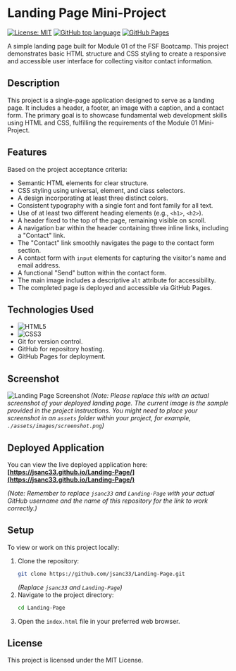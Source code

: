 # Landing Page Mini-Project

[![License: MIT](https://img.shields.io/badge/License-MIT-yellow.svg)](https://opensource.org/licenses/MIT)
[![GitHub top language](https://img.shields.io/github/languages/top/jsanc33/Landing-Page?style=for-the-badge)](https://github.com/jsanc33/Landing-Page)
[![GitHub Pages](https://img.shields.io/github/deployments/jsanc33/Landing-Page/github-pages?label=GitHub%20Pages&style=for-the-badge&logo=github)](https://jsanc33.github.io/Landing-Page/)

A simple landing page built for Module 01 of the FSF Bootcamp. This project demonstrates basic HTML structure and CSS styling to create a responsive and accessible user interface for collecting visitor contact information.

## Description

This project is a single-page application designed to serve as a landing page. It includes a header, a footer, an image with a caption, and a contact form. The primary goal is to showcase fundamental web development skills using HTML and CSS, fulfilling the requirements of the Module 01 Mini-Project.

## Features

Based on the project acceptance criteria:

*   Semantic HTML elements for clear structure.
*   CSS styling using universal, element, and class selectors.
*   A design incorporating at least three distinct colors.
*   Consistent typography with a single font and font family for all text.
*   Use of at least two different heading elements (e.g., `<h1>`, `<h2>`).
*   A header fixed to the top of the page, remaining visible on scroll.
*   A navigation bar within the header containing three inline links, including a "Contact" link.
*   The "Contact" link smoothly navigates the page to the contact form section.
*   A contact form with `input` elements for capturing the visitor's name and email address.
*   A functional "Send" button within the contact form.
*   The main image includes a descriptive `alt` attribute for accessibility.
*   The completed page is deployed and accessible via GitHub Pages.

## Technologies Used

*   ![HTML5](https://img.shields.io/badge/html5-%23E34F26.svg?style=for-the-badge&logo=html5&logoColor=white)
*   ![CSS3](https://img.shields.io/badge/css3-%231572B6.svg?style=for-the-badge&logo=css3&logoColor=white)
*   Git for version control.
*   GitHub for repository hosting.
*   GitHub Pages for deployment.

## Screenshot

![Landing Page Screenshot](./assets/sample-page.png)
*(Note: Please replace this with an actual screenshot of your deployed landing page. The current image is the sample provided in the project instructions. You might need to place your screenshot in an `assets` folder within your project, for example, `./assets/images/screenshot.png`)*

## Deployed Application

You can view the live deployed application here:
**[https://jsanc33.github.io/Landing-Page/](https://jsanc33.github.io/Landing-Page/)**

*(Note: Remember to replace `jsanc33` and `Landing-Page` with your actual GitHub username and the name of this repository for the link to work correctly.)*

## Setup

To view or work on this project locally:
1.  Clone the repository:
    ```bash
    git clone https://github.com/jsanc33/Landing-Page.git
    ```
    *(Replace `jsanc33` and `Landing-Page`)*
2.  Navigate to the project directory:
    ```bash
    cd Landing-Page
    ```
3.  Open the `index.html` file in your preferred web browser.

## License

This project is licensed under the MIT License.
